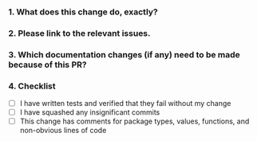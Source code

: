 ### 1. What does this change do, exactly?

### 2. Please link to the relevant issues.

### 3. Which documentation changes (if any) need to be made because of this PR?

### 4. Checklist

- [ ] I have written tests and verified that they fail without my change
- [ ] I have squashed any insignificant commits
- [ ] This change has comments for package types, values, functions, and non-obvious lines of code
